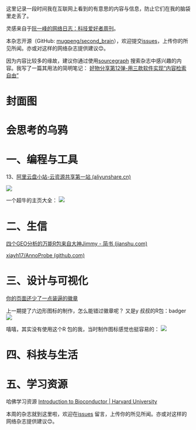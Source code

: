 这里记录一段时间我在互联网上看到的有意思的内容与信息，防止它们在我的脑袋里走丢了。

灵感来自于[阮一峰的网络日志：科技爱好者周刊](https://github.com/ruanyf/weekly)。

本杂志开源（GitHub: [mugpeng/second_brain](https://github.com/mugpeng/second_brain)），欢迎提交[issues](https://github.com/mugpeng/second_brain/issues)，上传你的所见所闻。亦或对这样的网络杂志提供建议😊。

因为内容比较多的缘故，建议你通过使用[sourcegraph](https://sourcegraph.com/github.com/mugpeng/second_brain) 搜索杂志中感兴趣的内容。我写了一篇其用法的简明笔记：
[好物分享第12弹-用三款软件实现“内容检索自由”](https://mp.weixin.qq.com/s?__biz=MzU5ODc3OTA0NQ==&mid=2247486256&idx=1&sn=0a5e4103839e178106be8fae30b5b91d&chksm=febfbefac9c837ec7c3abe50de0fa21c2b2b4cd57641ff1363e6bbb6fe18048c3649737335c6&token=1907604182&lang=zh_CN#rd)


# 封面图


# 会思考的乌鸦

# 一、编程与工具

13、[阿里云盘小站-云资源共享第一站 (aliyunshare.cn)](https://aliyunshare.cn/)

![](https://cdn.jsdelivr.net/gh/mugpeng/my-gallery-01/picgo_image/20211120215746.png)

一个超牛的主页大全：
![](https://cdn.jsdelivr.net/gh/mugpeng/my-gallery-01/picgo_image/20211120215838.png)

# 二、生信

[四个GEO分析的万能R包来自大神Jimmy - 简书 (jianshu.com)](https://www.jianshu.com/p/8ffa5b602b9c)

[xiayh17/AnnoProbe (github.com)](https://github.com/xiayh17/AnnoProbe)

# 三、设计与可视化
[你的页面还少了一点装逼的徽章](https://mp.weixin.qq.com/s/yCgV19vGLSlXvXScGuveUw)

上一期提了六边形图标的制作，怎么能错过徽章呢？
又是y 叔叔的R包：badger
![](https://cdn.jsdelivr.net/gh/mugpeng/my-gallery-01/picgo_image/20211120214320.png)

嘻嘻，其实没有使用这个R 包的我，当时制作图标感觉也挺容易的：
![](https://cdn.jsdelivr.net/gh/mugpeng/my-gallery-01/picgo_image/20211120214448.png)

# 四、科技与生活

# 五、学习资源
哈佛学习资源
[Introduction to Bioconductor | Harvard University](https://online-learning.harvard.edu/course/data-analysis-life-sciences-5-introduction-bioconductor-annotation-and-analysis-genomes-and?delta=0)

[]()
[]()
[]()

本周的杂志就到这里啦，欢迎在[issues](https://github.com/mugpeng/second_brain/issues) 留言，上传你的所见所闻。亦或对这样的网络杂志提供建议😊。